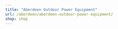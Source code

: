 ```yaml
---
title: "Aberdeen Outdoor Power Equipment"
url: /aberdeen/aberdeen-outdoor-power-equipment/
shop: shop
---
```

